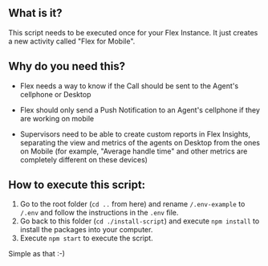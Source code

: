 ## What is it?

This script needs to be executed once for your Flex Instance. It just creates a new activity called "Flex for Mobile".

## Why do you need this?

- Flex needs a way to know if the Call should be sent to the Agent's cellphone or Desktop

- Flex should only send a Push Notification to an Agent's cellphone if they are working on mobile

- Supervisors need to be able to create custom reports in Flex Insights, separating the view and metrics of the agents on Desktop from the ones on Mobile (for example, "Average handle time" and other metrics are completely different on these devices)

## How to execute this script:

1. Go to the root folder (`cd ..` from here) and rename `/.env-example` to `/.env` and follow the instructions in the `.env` file.
2. Go back to this folder (`cd ./install-script`) and execute `npm install` to install the packages into your computer.
3. Execute `npm start` to execute the script.

Simple as that :-)
